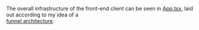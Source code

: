 
The overall infrastructure of the front-end client can be seen in 
[App.tsx](src/App.tsx), laid out according to my idea of a  
[funnel architecture](http://kopi.cloud/blog/2021/funnel-architecture/).